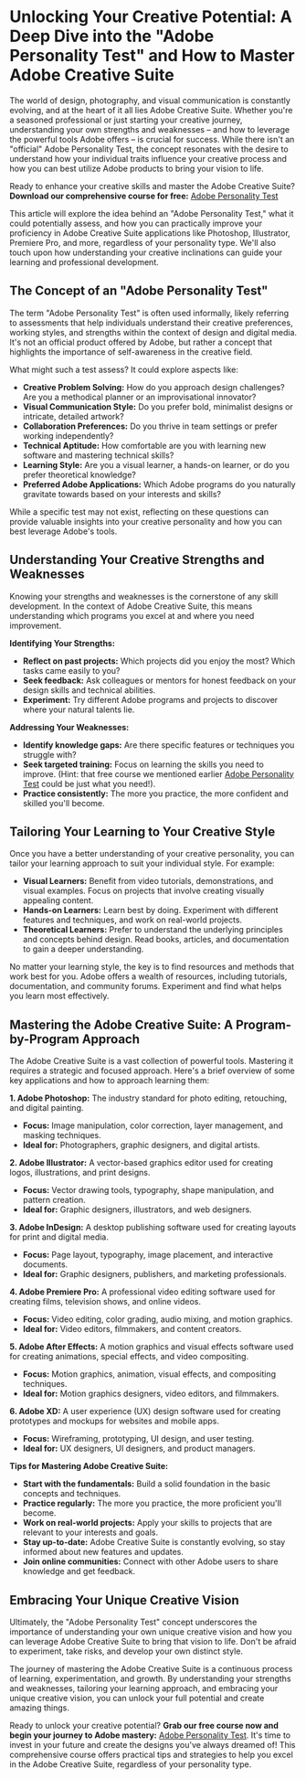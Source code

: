 # Unlocking Your Creative Potential: A Deep Dive into the "Adobe Personality Test" and How to Master Adobe Creative Suite

The world of design, photography, and visual communication is constantly evolving, and at the heart of it all lies Adobe Creative Suite. Whether you're a seasoned professional or just starting your creative journey, understanding your own strengths and weaknesses – and how to leverage the powerful tools Adobe offers – is crucial for success. While there isn't an "official" Adobe Personality Test, the concept resonates with the desire to understand how your individual traits influence your creative process and how you can best utilize Adobe products to bring your vision to life.

Ready to enhance your creative skills and master the Adobe Creative Suite? **Download our comprehensive course for free:** [Adobe Personality Test](https://udemywork.com/adobe-personality-test)

This article will explore the idea behind an "Adobe Personality Test," what it could potentially assess, and how you can practically improve your proficiency in Adobe Creative Suite applications like Photoshop, Illustrator, Premiere Pro, and more, regardless of your personality type. We'll also touch upon how understanding your creative inclinations can guide your learning and professional development.

## The Concept of an "Adobe Personality Test"

The term "Adobe Personality Test" is often used informally, likely referring to assessments that help individuals understand their creative preferences, working styles, and strengths within the context of design and digital media. It's not an official product offered by Adobe, but rather a concept that highlights the importance of self-awareness in the creative field.

What might such a test assess? It could explore aspects like:

*   **Creative Problem Solving:** How do you approach design challenges? Are you a methodical planner or an improvisational innovator?
*   **Visual Communication Style:** Do you prefer bold, minimalist designs or intricate, detailed artwork?
*   **Collaboration Preferences:** Do you thrive in team settings or prefer working independently?
*   **Technical Aptitude:** How comfortable are you with learning new software and mastering technical skills?
*   **Learning Style:** Are you a visual learner, a hands-on learner, or do you prefer theoretical knowledge?
*   **Preferred Adobe Applications:** Which Adobe programs do you naturally gravitate towards based on your interests and skills?

While a specific test may not exist, reflecting on these questions can provide valuable insights into your creative personality and how you can best leverage Adobe's tools.

## Understanding Your Creative Strengths and Weaknesses

Knowing your strengths and weaknesses is the cornerstone of any skill development. In the context of Adobe Creative Suite, this means understanding which programs you excel at and where you need improvement.

**Identifying Your Strengths:**

*   **Reflect on past projects:** Which projects did you enjoy the most? Which tasks came easily to you?
*   **Seek feedback:** Ask colleagues or mentors for honest feedback on your design skills and technical abilities.
*   **Experiment:** Try different Adobe programs and projects to discover where your natural talents lie.

**Addressing Your Weaknesses:**

*   **Identify knowledge gaps:** Are there specific features or techniques you struggle with?
*   **Seek targeted training:** Focus on learning the skills you need to improve. (Hint: that free course we mentioned earlier [Adobe Personality Test](https://udemywork.com/adobe-personality-test) could be just what you need!).
*   **Practice consistently:** The more you practice, the more confident and skilled you'll become.

## Tailoring Your Learning to Your Creative Style

Once you have a better understanding of your creative personality, you can tailor your learning approach to suit your individual style. For example:

*   **Visual Learners:** Benefit from video tutorials, demonstrations, and visual examples. Focus on projects that involve creating visually appealing content.
*   **Hands-on Learners:** Learn best by doing. Experiment with different features and techniques, and work on real-world projects.
*   **Theoretical Learners:** Prefer to understand the underlying principles and concepts behind design. Read books, articles, and documentation to gain a deeper understanding.

No matter your learning style, the key is to find resources and methods that work best for you. Adobe offers a wealth of resources, including tutorials, documentation, and community forums. Experiment and find what helps you learn most effectively.

## Mastering the Adobe Creative Suite: A Program-by-Program Approach

The Adobe Creative Suite is a vast collection of powerful tools. Mastering it requires a strategic and focused approach. Here's a brief overview of some key applications and how to approach learning them:

**1. Adobe Photoshop:** The industry standard for photo editing, retouching, and digital painting.

*   **Focus:** Image manipulation, color correction, layer management, and masking techniques.
*   **Ideal for:** Photographers, graphic designers, and digital artists.

**2. Adobe Illustrator:** A vector-based graphics editor used for creating logos, illustrations, and print designs.

*   **Focus:** Vector drawing tools, typography, shape manipulation, and pattern creation.
*   **Ideal for:** Graphic designers, illustrators, and web designers.

**3. Adobe InDesign:** A desktop publishing software used for creating layouts for print and digital media.

*   **Focus:** Page layout, typography, image placement, and interactive documents.
*   **Ideal for:** Graphic designers, publishers, and marketing professionals.

**4. Adobe Premiere Pro:** A professional video editing software used for creating films, television shows, and online videos.

*   **Focus:** Video editing, color grading, audio mixing, and motion graphics.
*   **Ideal for:** Video editors, filmmakers, and content creators.

**5. Adobe After Effects:** A motion graphics and visual effects software used for creating animations, special effects, and video compositing.

*   **Focus:** Motion graphics, animation, visual effects, and compositing techniques.
*   **Ideal for:** Motion graphics designers, video editors, and filmmakers.

**6. Adobe XD:** A user experience (UX) design software used for creating prototypes and mockups for websites and mobile apps.

*   **Focus:** Wireframing, prototyping, UI design, and user testing.
*   **Ideal for:** UX designers, UI designers, and product managers.

**Tips for Mastering Adobe Creative Suite:**

*   **Start with the fundamentals:** Build a solid foundation in the basic concepts and techniques.
*   **Practice regularly:** The more you practice, the more proficient you'll become.
*   **Work on real-world projects:** Apply your skills to projects that are relevant to your interests and goals.
*   **Stay up-to-date:** Adobe Creative Suite is constantly evolving, so stay informed about new features and updates.
*   **Join online communities:** Connect with other Adobe users to share knowledge and get feedback.

## Embracing Your Unique Creative Vision

Ultimately, the "Adobe Personality Test" concept underscores the importance of understanding your own unique creative vision and how you can leverage Adobe Creative Suite to bring that vision to life. Don't be afraid to experiment, take risks, and develop your own distinct style.

The journey of mastering the Adobe Creative Suite is a continuous process of learning, experimentation, and growth. By understanding your strengths and weaknesses, tailoring your learning approach, and embracing your unique creative vision, you can unlock your full potential and create amazing things.

Ready to unlock your creative potential? **Grab our free course now and begin your journey to Adobe mastery:** [Adobe Personality Test](https://udemywork.com/adobe-personality-test).  It's time to invest in your future and create the designs you've always dreamed of! This comprehensive course offers practical tips and strategies to help you excel in the Adobe Creative Suite, regardless of your personality type.
